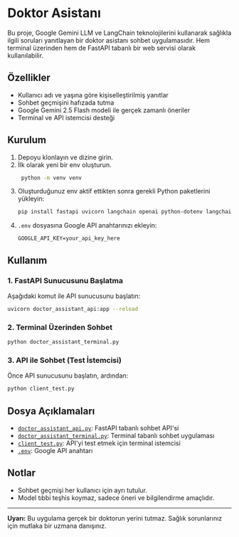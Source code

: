 # Doktor Asistanı

Bu proje, Google Gemini LLM ve LangChain teknolojilerini kullanarak sağlıkla ilgili soruları yanıtlayan bir doktor asistanı sohbet uygulamasıdır. Hem terminal üzerinden hem de FastAPI tabanlı bir web servisi olarak kullanılabilir.

## Özellikler

- Kullanıcı adı ve yaşına göre kişiselleştirilmiş yanıtlar
- Sohbet geçmişini hafızada tutma
- Google Gemini 2.5 Flash modeli ile gerçek zamanlı öneriler
- Terminal ve API istemcisi desteği

## Kurulum

1. Depoyu klonlayın ve dizine girin.
2. İlk olarak yeni bir env oluşturun.
   ```sh
    python -m venv venv
    ```
3. Oluşturduğunuz env aktif ettikten sonra gerekli Python paketlerini yükleyin:
    ```sh
    pip install fastapi uvicorn langchain openai python-dotenv langchain_community
    ```
4. `.env` dosyasına Google API anahtarınızı ekleyin:
    ```
    GOOGLE_API_KEY=your_api_key_here
    ```

## Kullanım

### 1. FastAPI Sunucusunu Başlatma

Aşağıdaki komut ile API sunucusunu başlatın:

```sh
uvicorn doctor_assistant_api:app --reload
```

### 2. Terminal Üzerinden Sohbet

```sh
python doctor_assistant_terminal.py
```

### 3. API ile Sohbet (Test İstemcisi)

Önce API sunucusunu başlatın, ardından:

```sh
python client_test.py
```

## Dosya Açıklamaları

- [`doctor_assistant_api.py`](doctor_assistant_api.py): FastAPI tabanlı sohbet API'si
- [`doctor_assistant_terminal.py`](doctor_assistant_terminal.py): Terminal tabanlı sohbet uygulaması
- [`client_test.py`](client_test.py): API'yi test etmek için terminal istemcisi
- [`.env`](.env): Google API anahtarı

## Notlar

- Sohbet geçmişi her kullanıcı için ayrı tutulur.
- Model tıbbi teşhis koymaz, sadece öneri ve bilgilendirme amaçlıdır.

---

**Uyarı:** Bu uygulama gerçek bir doktorun yerini tutmaz. Sağlık sorunlarınız için mutlaka bir uzmana danışınız.
